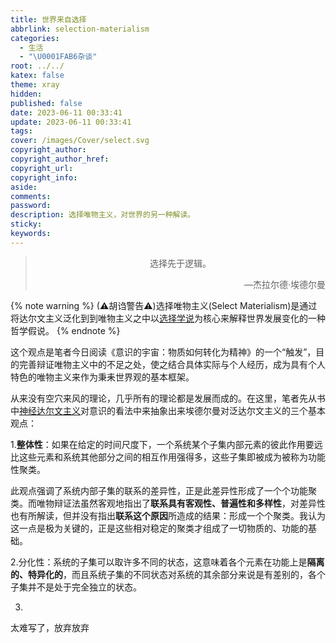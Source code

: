 ```yaml
---
title: 世界来自选择
abbrlink: selection-materialism
categories:
  - 生活
  - "\U0001FAB6杂谈"
root: ../../
katex: false
theme: xray
hidden: 
published: false
date: 2023-06-11 00:33:41
update: 2023-06-11 00:33:41
tags:
cover: /images/Cover/select.svg
copyright_author:
copyright_author_href:
copyright_url:
copyright_info:
aside:
comments:
password:
description: 选择唯物主义，对世界的另一种解读。
sticky:
keywords:
---
```


> <center>选择先于逻辑。</center>
> <p align="right">—杰拉尔德·埃德尔曼</p>

{% note warning %}
(⚠胡诌警告⚠)选择唯物主义(Select Materialism)是通过将达尔文主义泛化到到唯物主义之中以<u>选择学说</u>为核心来解释世界发展变化的一种哲学假说。
{% endnote %}

这个观点是笔者今日阅读《意识的宇宙：物质如何转化为精神》的一个“触发”，目的完善辩证唯物主义中的不足之处，使之结合具体实际与个人经历，成为具有个人特色的唯物主义来作为秉耒世界观的基本框架。

从来没有空穴来风的理论，几乎所有的理论都是发展而成的。在这里，笔者先从书中<u>神经达尔文主义</u>对意识的看法中来抽象出来埃德尔曼对泛达尔文主义的三个基本观点：

1.**整体性**：如果在给定的时间尺度下，一个系统某个子集内部元素的彼此作用要远比这些元素和系统其他部分之间的相互作用强得多，这些子集即被成为被称为功能性聚类。

此观点强调了系统内部子集的联系的差异性，正是此差异性形成了一个个功能聚类。而唯物辩证法虽然客观地指出了**联系具有客观性、普遍性和多样性**，对差异性也有所解读，但并没有指出**联系这个原因**所造成的结果：形成一个个聚类。我认为这一点是极为关键的，正是这些相对稳定的聚类才组成了一切物质的、功能的基础。

2.分化性：系统的子集可以取许多不同的状态，这意味着各个元素在功能上是**隔离的、特异化的**，而且系统子集的不同状态对系统的其余部分来说是有差别的，各个子集并不是处于完全独立的状态。

3.


太难写了，放弃放弃
